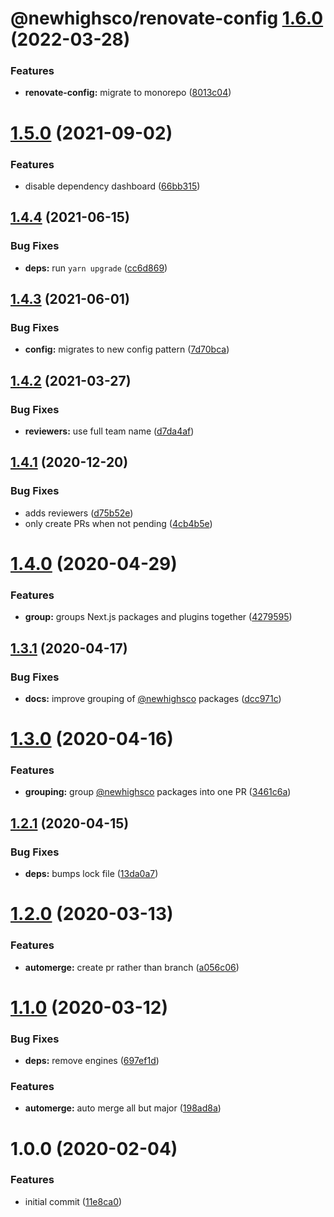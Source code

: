 # @newhighsco/renovate-config [1.6.0](https://github.com/newhighsco/config/compare/@newhighsco/renovate-config@1.5.0...@newhighsco/renovate-config@1.6.0) (2022-03-28)


### Features

* **renovate-config:** migrate to monorepo ([8013c04](https://github.com/newhighsco/config/commit/8013c04620f219433ab4f5c7489c86923c95e92c))

# [1.5.0](https://github.com/newhighsco/renovate-config/compare/v1.4.4...v1.5.0) (2021-09-02)


### Features

* disable dependency dashboard ([66bb315](https://github.com/newhighsco/renovate-config/commit/66bb31536994d54be2a6d597537550f8d25acf9b))

## [1.4.4](https://github.com/newhighsco/renovate-config/compare/v1.4.3...v1.4.4) (2021-06-15)


### Bug Fixes

* **deps:** run `yarn upgrade` ([cc6d869](https://github.com/newhighsco/renovate-config/commit/cc6d8699d3eed4051ca988ceea8f97ba82b6017d))

## [1.4.3](https://github.com/newhighsco/renovate-config/compare/v1.4.2...v1.4.3) (2021-06-01)


### Bug Fixes

* **config:** migrates to new config pattern ([7d70bca](https://github.com/newhighsco/renovate-config/commit/7d70bcaabe3d7bb8bb9cebfce0b2ea3ccc94d902))

## [1.4.2](https://github.com/newhighsco/renovate-config/compare/v1.4.1...v1.4.2) (2021-03-27)


### Bug Fixes

* **reviewers:** use full team name ([d7da4af](https://github.com/newhighsco/renovate-config/commit/d7da4af80a50630eb150e6a367fbd5cbfe4fed36))

## [1.4.1](https://github.com/newhighsco/renovate-config/compare/v1.4.0...v1.4.1) (2020-12-20)


### Bug Fixes

* adds reviewers ([d75b52e](https://github.com/newhighsco/renovate-config/commit/d75b52ee832df891fdc5c6faa84ab1190963e63e))
* only create PRs when not pending ([4cb4b5e](https://github.com/newhighsco/renovate-config/commit/4cb4b5e0cffd6d9f66fab09ff71348e35cc982fe))

# [1.4.0](https://github.com/newhighsco/renovate-config/compare/v1.3.1...v1.4.0) (2020-04-29)


### Features

* **group:** groups Next.js packages and plugins together ([4279595](https://github.com/newhighsco/renovate-config/commit/427959507b27491d9772c869b6d161b051a2b538))

## [1.3.1](https://github.com/newhighsco/renovate-config/compare/v1.3.0...v1.3.1) (2020-04-17)


### Bug Fixes

* **docs:** improve grouping of [@newhighsco](https://github.com/newhighsco) packages ([dcc971c](https://github.com/newhighsco/renovate-config/commit/dcc971cbcd64e3594aaa2c9312d2b8fd4ff1fb3f))

# [1.3.0](https://github.com/newhighsco/renovate-config/compare/v1.2.1...v1.3.0) (2020-04-16)


### Features

* **grouping:** group [@newhighsco](https://github.com/newhighsco) packages into one PR ([3461c6a](https://github.com/newhighsco/renovate-config/commit/3461c6ab6489f6e2da3a1b16a5aaccedf00aa589))

## [1.2.1](https://github.com/newhighsco/renovate-config/compare/v1.2.0...v1.2.1) (2020-04-15)


### Bug Fixes

* **deps:** bumps lock file ([13da0a7](https://github.com/newhighsco/renovate-config/commit/13da0a7d00a624a143d0b9ebc9bb47b7a04eaa4b))

# [1.2.0](https://github.com/newhighsco/renovate-config/compare/v1.1.0...v1.2.0) (2020-03-13)


### Features

* **automerge:** create pr rather than branch ([a056c06](https://github.com/newhighsco/renovate-config/commit/a056c064a7492ad52f21cf1f125e87ec07e58c0e))

# [1.1.0](https://github.com/newhighsco/renovate-config/compare/v1.0.0...v1.1.0) (2020-03-12)


### Bug Fixes

* **deps:** remove engines ([697ef1d](https://github.com/newhighsco/renovate-config/commit/697ef1d4a9c64adf619cd4d3de4c49f8a8ad3996))


### Features

* **automerge:** auto merge all but major ([198ad8a](https://github.com/newhighsco/renovate-config/commit/198ad8af1b6a400872d53d4a736a2ec13de6acfe))

# 1.0.0 (2020-02-04)


### Features

* initial commit ([11e8ca0](https://github.com/newhighsco/renovate-config/commit/11e8ca09a679d9137a29f7d2cbfbc53908d66e01))
